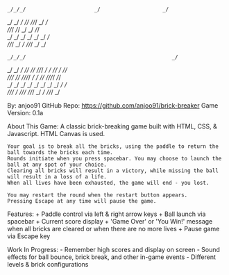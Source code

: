                                                               
    _/_/_/                      _/                    _/      
   _/    _/      _/  _/_/                _/_/_/      _/  _/   
  _/_/_/        _/_/          _/      _/            _/_/      
 _/    _/      _/            _/      _/            _/  _/     
_/_/_/        _/            _/        _/_/_/      _/    _/    
                                                              
                                                              
                                                                                           
    _/_/_/                                               _/                                
   _/    _/      _/  _/_/       _/_/        _/_/_/      _/  _/       _/_/       _/  _/_/   
  _/_/_/        _/_/         _/_/_/_/    _/    _/      _/_/       _/_/_/_/     _/_/        
 _/    _/      _/           _/          _/    _/      _/  _/     _/           _/           
_/_/_/        _/             _/_/_/      _/_/_/      _/    _/     _/_/_/     _/            


By: anjoo91
GitHub Repo: https://github.com/anjoo91/brick-breaker
Game Version: 0.1a


About This Game:
    A classic brick-breaking game built with HTML, CSS, & Javascript. HTML Canvas is used.

    Your goal is to break all the bricks, using the paddle to return the ball towards the bricks each time. 
    Rounds initiate when you press spacebar. You may choose to launch the ball at any spot of your choice.
    Clearing all bricks will result in a victory, while missing the ball will result in a loss of a life.
    When all lives have been exhausted, the game will end - you lost. 
    
    You may restart the round when the restart button appears.
    Pressing Escape at any time will pause the game.


Features: 
    + Paddle control via left & right arrow keys
    + Ball launch via spacebar
    + Current score display
    + 'Game Over' or 'You Win!' message when all bricks are cleared or when there are no more lives
    + Pause game via Escape key


Work In Progress:
    - Remember high scores and display on screen
    - Sound effects for ball bounce, brick break, and other in-game events
    - Different levels & brick configurations
